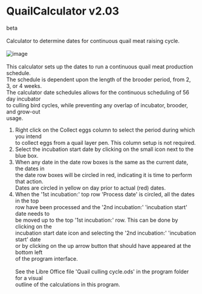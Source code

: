 # QuailCalculator v2.03
beta<br><br>
Calculator to determine dates for continuous quail meat raising cycle.<br><br>
![image](https://github.com/inwtx/QuailCalculator/assets/32821617/2979b2a7-e5eb-493d-b38a-8786efe5ead4)
<br><br>
This calculator sets up the dates to run a continuous quail meat production schedule.<br>
The schedule is dependent upon the length of the brooder period, from 2, 3, or 4 weeks.<br>
The calculator date schedules allows for the continuous scheduling of 56 day incubator<br>
to culling bird cycles, while preventing any overlap of incubator, brooder, and grow-out <br>
usage.<br>
1. Right click on the Collect eggs column to select the period during which you intend<br>
    to collect eggs from a quail layer pen.  This column setup is not required.<br>
2. Select the incubation start date by clicking on the small icon next to the blue box.<br>
3. When any date in the date row boxes is the same as the current date, the dates in <br>
    the date row boxes will be circled in red, indicating it is time to perform that action.<br>
    Dates are circled in yellow on day prior to actual (red) dates.<br>
4. When the '1st incubation:' top row 'Process date' is circled, all the dates in the top<br>
    row have been processed and the '2nd incubation:' 'incubation start' date needs to<br>
    be moved up to the top '1st incubation:' row.  This can be done by clicking on the <br>
    incubation start date icon and selecting the '2nd incubation:' 'incubation start' date<br>
    or by clicking on the up arrow button that should have appeared at the bottom left <br>
    of the program interface.<br><br>
See the Libre Office file 'Quail culling cycle.ods' in the program folder for a visual<br>
outline of the calculations in this program.<br><br>

 

